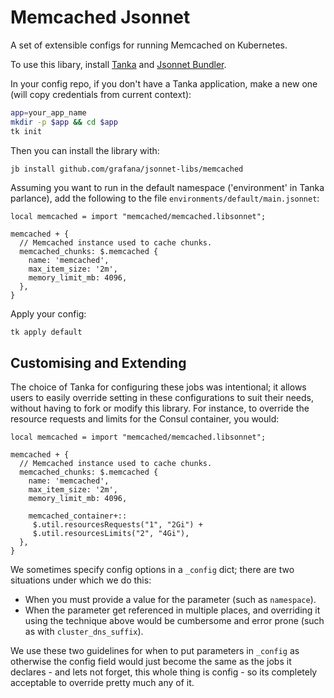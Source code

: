 # Memcached Jsonnet

A set of extensible configs for running Memcached on Kubernetes.

To use this libary, install [Tanka] and [Jsonnet Bundler].

[Tanka]: https://tanka.dev/
[Jsonnet Bundler]: https://tanka.dev/install#jsonnet-bundler

In your config repo, if you don't have a Tanka application, make a new one (will copy credentials from current context):

```bash
app=your_app_name
mkdir -p $app && cd $app
tk init
```

Then you can install the library with:

```bash
jb install github.com/grafana/jsonnet-libs/memcached
```

Assuming you want to run in the default namespace ('environment' in Tanka parlance), add the following to the file `environments/default/main.jsonnet`:

```jsonnet
local memcached = import "memcached/memcached.libsonnet";

memcached + {
  // Memcached instance used to cache chunks.
  memcached_chunks: $.memcached {
    name: 'memcached',
    max_item_size: '2m',
    memory_limit_mb: 4096,
  },
}
```

Apply your config:

```shell
tk apply default
```

## Customising and Extending

The choice of Tanka for configuring these jobs was intentional; it allows users
to easily override setting in these configurations to suit their needs, without having
to fork or modify this library.  For instance, to override the resource requests
and limits for the Consul container, you would:

```jsonnet
local memcached = import "memcached/memcached.libsonnet";

memcached + {
  // Memcached instance used to cache chunks.
  memcached_chunks: $.memcached {
    name: 'memcached',
    max_item_size: '2m',
    memory_limit_mb: 4096,

    memcached_container+::
     $.util.resourcesRequests("1", "2Gi") +
     $.util.resourcesLimits("2", "4Gi"),
  },
}
```

We sometimes specify config options in a `_config` dict; there are two situations
under which we do this:

- When you must provide a value for the parameter (such as `namespace`).
- When the parameter get referenced in multiple places, and overriding it using
  the technique above would be cumbersome and error prone (such as with `cluster_dns_suffix`).

We use these two guidelines for when to put parameters in `_config` as otherwise
the config field would just become the same as the jobs it declares - and lets
not forget, this whole thing is config - so its completely acceptable to override
pretty much any of it.
